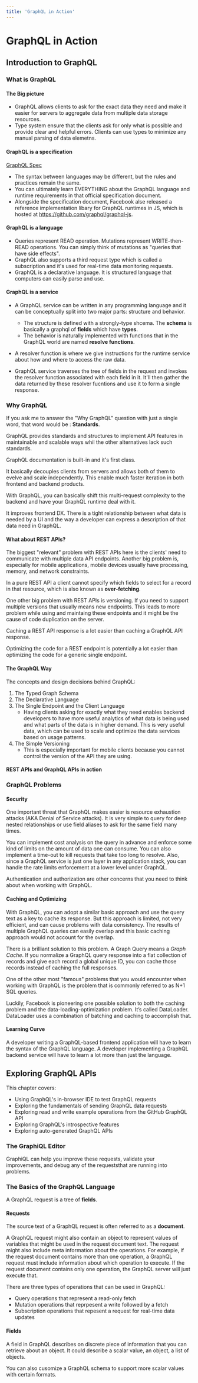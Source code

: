 ```yaml
---
title: 'GraphQL in Action'
---
```


# GraphQL in Action

## Introduction to GraphQL

### What is GraphQL

#### The Big picture

- GraphQL allows clients to ask for the exact data they need and make it easier for servers to aggregate data from multiple data storage resources.
- Type system ensure that the clients ask for only what is possible and provide clear and helpful errors. Clients can use types to minimize any manual parsing of data elemetns.

#### GraphQL is a specification

[GraphQL Spec](http://spec.graphql.org/)

- The syntax between languages may be different, but the rules and practices remain the same.
- You can ultimately learn EVERYTHING about the GraphQL language and runtime requirements in that official specification document.
- Alongside the specification document, Facebook alse released a reference implementation libary for GraphQL runtimes in JS, which is hosted at https://github.com/graphql/graphql-js.

#### GraphQL is a language

- Queries represent READ operation. Mutations represent WRITE-then-READ operations. You can simply think of mutations as "queries that have side effects".
- GraphQL also supports a third request type which is called a subscription and it's used for real-time data monitoring requests.
- GraphQL is a declarative language. It is structured language that computers can easily parse and use.

#### GraphQL is a service

- A GraphQL service can be written in any programming language and it can be conceptually split into two major parts: structure and behavior.
  - The structure is defined with a strongly-type shcema. The **schema** is basically a graphql of **fields** which have **types**.
  - The behavior is naturally implemented with functions that in the GraphQL world are named **resolve functions**.
- A resolver function is where we give instructions for the runtime service about how and where to access the raw data.

- GraphQL service traverses the tree of fields in the request and invokes the resolver function associated with each field in it. It'll then gather the data returned by these resolver fucntions and use it to form a single response.

### Why GraphQL

If you ask me to answer the "Why GraphQL" question with just a single word, that word would be : **Standards**.

GraphQL provides standards and structures to implement API features in maintainable and scalable ways whil the other alternatives lack such standards.

GraphQL documentation is built-in and it's first class.

It basically decouples clients from servers and allows both of them to evelve and scale independently. This enable much faster iteration in both frontend and backend products.

With GraphQL, you can basically shift this multi-request complexity to the backend and have your GraphQL runtime deal with it.

It improves frontend DX. There is a tight relationship between what data is needed by a UI and the way a developer can express a description of that data need in GraphQL.

#### What about REST APIs?

The biggest "relevant" problem with REST APIs here is the clients' need to communicate with multiple data API endpoints. Another big problem is, especially for mobile applications, mobile devices usually have processing, memory, and network constraints.

In a pure REST API a client cannot specify which fields to select for a record in that resource, which is also known as **over-fetching**.

One other big problem with REST APIs is versioning. If you need to support multiple versions that usually means new endpoints. This leads to more problem while using and maintaing these endpoints and it might be the cause of code duplication on the server.

Caching a REST API response is a lot easier than caching a GraphQL API response. 

Optimizing the code for a REST endpoint is potentially a lot easier than optimizing the code for a generic single endpoint.

#### The GraphQL Way

The concepts and design decisions behind GraphQL:

1. The Typed Graph Schema
2. The Declarative Language
3. The Single Endpoint and the Client Language
   - Having clients asking for exactly what they need enables backend developers to have more useful analytics of what data is being used and what parts of the data is in higher demand. This is very useful data, which can be used to scale and optimize the data services based on usage patterns.
4. The Simple Versioning
   - This is especially important for mobile clients because you cannot control the version of the API they are using.

#### REST APIs and GraphQL APIs in action

### GraphQL Problems

#### Security

One important threat that GraphQL makes easier is resource exhaustion attacks (AKA Denial of Service attacks). It is very simple to query for deep nested relationships or use field aliases to ask for the same field many times.

You can implement cost analysis on the query in advance and enforce some kind of limits on the amount of data one can consume. You can also implement a time-out to kill requests that take too long to resolve. Also, since a GraphQL service is just one layer in any application stack, you can handle the rate limits enforcement at a lower level under GraphQL.

Authentication and authorization are other concerns that you need to think about when working with GraphQL.

#### Caching and Optimizing

With GraphQL, you can adopt a similar basic approach and use the query text as a key to cache its response. But this approach is limited, not very efficient, and can cause problems with data consistency. The results of multiple GraphQL queries can easily overlap and this basic caching approach would not account for the overlap.

There is a brilliant solution to this problem. A Graph Query means a *Graph Cache*. If you normalize a GraphQL query response into a flat collection of records and give each record a global unique ID, you can cache those records instead of caching the full responses.

One of the other most "famous" problems that you would encounter when working with GraphQL is the problem that is commonly referred to as N+1 SQL queries. 

Luckily, Facebook is pioneering one possible solution to both the caching problem and the data-loading-optimization problem. It’s called DataLoader. DataLoader uses a combination of batching and caching to accomplish that.

#### Learning Curve

A developer writing a GraphQL-based frontend application will have to learn the syntax of the GraphQL language.  A developer implementing a GraphQL backend service will have to learn a lot more than just the language. 



## Exploring GraphQL APIs

This chapter covers:

- Using GraphQL's in-browser IDE to test GraphQL requests
- Exploring the fundamentals of sending GraphQL data requests
- Exploring read and write example operations from the GitHub GraphQL API
- Exploring GraphQL's introspective features
- Exploring auto-generated GraphQL APIs

### The GraphiQL Editor

GraphiQL can help you improve these requests, validate your improvements, and debug any of the requeststhat are running into problems.

### The Basics of the GraphQL Language

A GraphQL request is a tree of **fields**.

#### Requests

The source text of a GraphQL request is often referred to as a **document**.

A GraphQL request might also contain an object to represent values of variables that might be used in the request document text. The request might also include meta information about the operations. For example, if the request document contains more than one operation, a GraphQL request must include information about which operation to execute. If the request document contains only one operation, the GraphQL server will just execute that.

There are three types of operations that can be used in GraphQL:

- Query operations that represent a read-only fetch
- Mutation operations that reprpesent a write followed by a fetch
- Subscription operations that repesent a request for real-time data updates

#### Fields

A field in GraphQL describes on discrete piece of information that you can retrieve about an object. It could describe a scalar value, an object, a list of objects.

You can also cusomize a GraphQL schema to support more scalar values with certain formats.